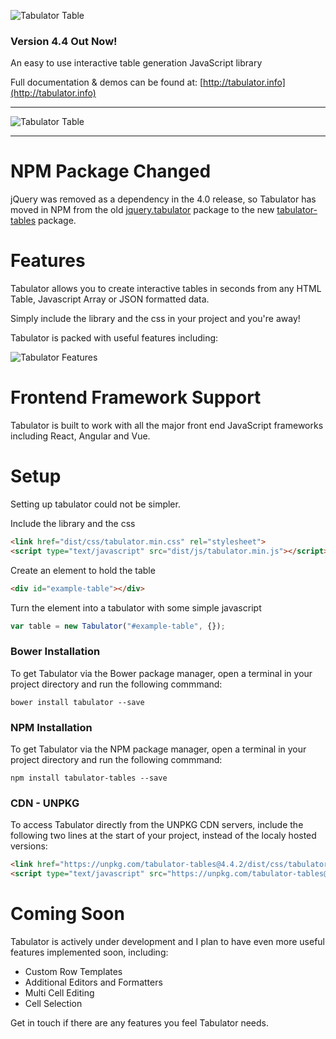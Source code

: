 ![Tabulator Table](http://olifolkerd.github.io/tabulator/images/tabulator.png)

### Version 4.4 Out Now!

An easy to use interactive table generation JavaScript library

Full documentation & demos can be found at: [http://tabulator.info](http://tabulator.info)
***
![Tabulator Table](http://tabulator.info/images/tabulator_table.jpg)
***

NPM Package Changed
================================
jQuery was removed as a dependency in the 4.0 release, so Tabulator has moved in NPM from the old [jquery.tabulator](https://www.npmjs.com/package/jquery.tabulator) package to the new [tabulator-tables](https://www.npmjs.com/package/tabulator-tables) package.


Features
================================
Tabulator allows you to create interactive tables in seconds from any HTML Table, Javascript Array or JSON formatted data.

Simply include the library and the css in your project and you're away!

Tabulator is packed with useful features including:

![Tabulator Features](http://olifolkerd.github.io/tabulator/images/featurelist_share.png)


Frontend Framework Support
================================
Tabulator is built to work with all the major front end JavaScript frameworks including React, Angular and Vue.


Setup
================================
Setting up tabulator could not be simpler.

Include the library and the css
```html
<link href="dist/css/tabulator.min.css" rel="stylesheet">
<script type="text/javascript" src="dist/js/tabulator.min.js"></script>
```

Create an element to hold the table
```html
<div id="example-table"></div>
```

Turn the element into a tabulator with some simple javascript
```js
var table = new Tabulator("#example-table", {});
```


### Bower Installation
To get Tabulator via the Bower package manager, open a terminal in your project directory and run the following commmand:
```
bower install tabulator --save
```

### NPM Installation
To get Tabulator via the NPM package manager, open a terminal in your project directory and run the following commmand:
```
npm install tabulator-tables --save
```

### CDN - UNPKG
To access Tabulator directly from the UNPKG CDN servers, include the following two lines at the start of your project, instead of the localy hosted versions:
```html
<link href="https://unpkg.com/tabulator-tables@4.4.2/dist/css/tabulator.min.css" rel="stylesheet">
<script type="text/javascript" src="https://unpkg.com/tabulator-tables@4.4.2/dist/js/tabulator.min.js"></script>
```

Coming Soon
================================
Tabulator is actively under development and I plan to have even more useful features implemented soon, including:

- Custom Row Templates
- Additional Editors and Formatters
- Multi Cell Editing
- Cell Selection

Get in touch if there are any features you feel Tabulator needs.
